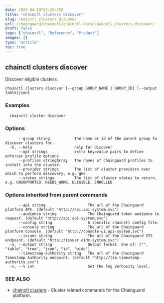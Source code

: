 ```yaml
---
date: 2023-04-19T23:22:15Z
title: "chainctl clusters discover"
slug: chainctl_clusters_discover
url: /chainguard/chainctl/chainctl-docs/chainctl_clusters_discover/
draft: false
tags: ["chainctl", "Reference", "Product"]
images: []
type: "article"
toc: true
---
```

## chainctl clusters discover

Discover eligible clusters.

```
chainctl clusters discover [--group GROUP_NAME | GROUP_ID] [--output table|json]
```

### Examples

```
  chainctl cluster discover
```

### Options

```
      --group string           The name or id of the parent group to discover clusters for.
  -h, --help                   help for discover
      --opt strings            extra key=value pairs to define enforcer profile options
      --profiles stringArray   The names of Chainguard profiles to install into the cluster.
      --provider strings       The list of cluster providers over which to perform discovery, e.g. gke
      --states strings         The list of cluster states to return, e.g. UNSUPPORTED, NEEDS_WORK, ELIGIBLE, ENROLLED
```

### Options inherited from parent commands

```
      --api string                   The url of the Chainguard platform API. (default "http://api.api-system.svc")
      --audience string              The Chainguard token audience to request. (default "http://api.api-system.svc")
      --config string                A specific chainctl config file.
      --console string               The url of the Chainguard platform Console. (default "http://console-ui.api-system.svc")
      --issuer string                The url of the Chainguard STS endpoint. (default "http://issuer.oidc-system.svc")
  -o, --output string                Output format. One of: ["", "table", "tree", "json", "id", "wide"]
      --timestamp-authority string   The url of the Chainguard Timestamp Authority endpoint. (default "http://tsa.timestamp-authority.svc")
  -v, --v int                        Set the log verbosity level.
```

### SEE ALSO

* [chainctl clusters](/chainguard/chainctl/chainctl-docs/chainctl_clusters/)	 - Cluster related commands for the Chainguard platform.

